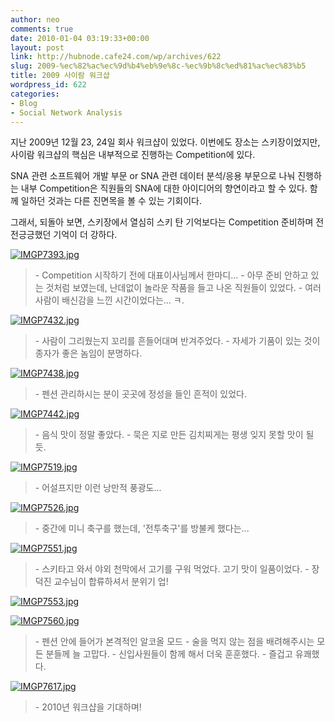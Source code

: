 ```yaml
---
author: neo
comments: true
date: 2010-01-04 03:19:33+00:00
layout: post
link: http://hubnode.cafe24.com/wp/archives/622
slug: 2009-%ec%82%ac%ec%9d%b4%eb%9e%8c-%ec%9b%8c%ed%81%ac%ec%83%b5
title: 2009 사이람 워크샵
wordpress_id: 622
categories:
- Blog
- Social Network Analysis
---
```


지난 2009년 12월 23, 24일 회사 워크샵이 있었다.
이번에도 장소는 스키장이었지만, 사이람 워크샵의 핵심은 내부적으로 진행하는 Competition에 있다.

SNA 관련 소프트웨어 개발 부문 or SNA 관련 데이터 분석/응용 부문으로 나눠 진행하는 내부 Competition은 직원들의 SNA에 대한 아이디어의 향연이라고 할 수 있다. 함께 일하던 것과는 다른 진면목을 볼 수 있는 기회이다.
<!-- more -->

그래서, 되돌아 보면, 스키장에서 열심히 스키 탄 기억보다는 Competition 준비하며 전전긍긍했던 기억이 더 강하다.

[![IMGP7393.jpg](http://lh4.ggpht.com/_F9iY7Q3PUXc/S0FfhLKCp8I/AAAAAAAAA_I/0JbewBmtPos/s288/IMGP7393.jpg)](http://lh4.ggpht.com/_F9iY7Q3PUXc/S0FfhLKCp8I/AAAAAAAAA_I/0JbewBmtPos/IMGP7393.jpg?imgmax=800)



<blockquote>
- Competition 시작하기 전에 대표이사님께서 한마디...
- 아무 준비 안하고 있는 것처럼 보였는데, 난데없이 놀라운 작품을 들고 나온 직원들이 있었다.
- 여러 사람이 배신감을 느낀 시간이었다는... ㅋ.

</blockquote>



[![IMGP7432.jpg](http://lh6.ggpht.com/_F9iY7Q3PUXc/S0FfjAb0yZI/AAAAAAAAA_M/uL_olrhdTYM/s288/IMGP7432.jpg)](http://lh6.ggpht.com/_F9iY7Q3PUXc/S0FfjAb0yZI/AAAAAAAAA_M/uL_olrhdTYM/IMGP7432.jpg?imgmax=800)



<blockquote>
- 사람이 그리웠는지 꼬리를 흔들어대며 반겨주었다.
- 자세가 기품이 있는 것이 종자가 좋은 놈임이 분명하다.
</blockquote>




[![IMGP7438.jpg](http://lh5.ggpht.com/_F9iY7Q3PUXc/S0Ffl4TM14I/AAAAAAAAA_Q/mSdpB-slwuA/s288/IMGP7438.jpg)](http://lh5.ggpht.com/_F9iY7Q3PUXc/S0Ffl4TM14I/AAAAAAAAA_Q/mSdpB-slwuA/IMGP7438.jpg?imgmax=800)



<blockquote>
- 펜션 관리하시는 분이 곳곳에 정성을 들인 흔적이 있었다.
</blockquote>



[![IMGP7442.jpg](http://lh6.ggpht.com/_F9iY7Q3PUXc/S0FfpcT_YkI/AAAAAAAAA_U/THHhNYbvYGM/s288/IMGP7442.jpg)](http://lh6.ggpht.com/_F9iY7Q3PUXc/S0FfpcT_YkI/AAAAAAAAA_U/THHhNYbvYGM/IMGP7442.jpg?imgmax=800)



<blockquote>
- 음식 맛이 정말 좋았다.
- 묵은 지로 만든 김치찌게는 평생 잊지 못할 맛이 될 듯.
</blockquote>




[![IMGP7519.jpg](http://lh4.ggpht.com/_F9iY7Q3PUXc/S0FftFASRWI/AAAAAAAAA_Y/vNMsNoNE_WY/s288/IMGP7519.jpg)](http://lh4.ggpht.com/_F9iY7Q3PUXc/S0FftFASRWI/AAAAAAAAA_Y/vNMsNoNE_WY/IMGP7519.jpg?imgmax=800)



<blockquote>
- 어설프지만 이런 낭만적 풍광도...
</blockquote>



[![IMGP7526.jpg](http://lh6.ggpht.com/_F9iY7Q3PUXc/S0FfvlQqsaI/AAAAAAAAA_c/0cizL37Z90s/s288/IMGP7526.jpg)](http://lh6.ggpht.com/_F9iY7Q3PUXc/S0FfvlQqsaI/AAAAAAAAA_c/0cizL37Z90s/IMGP7526.jpg?imgmax=800)



<blockquote>
- 중간에 미니 축구를 했는데, '전투축구'를 방불케 했다는...
</blockquote>



[![IMGP7551.jpg](http://lh6.ggpht.com/_F9iY7Q3PUXc/S0Ffx3V94wI/AAAAAAAAA_g/FdmOIIg1jQ8/s288/IMGP7551.jpg)](http://lh6.ggpht.com/_F9iY7Q3PUXc/S0Ffx3V94wI/AAAAAAAAA_g/FdmOIIg1jQ8/IMGP7551.jpg?imgmax=800)



<blockquote>
- 스키타고 와서 야외 천막에서 고기를 구워 먹었다. 고기 맛이 일품이었다.
- 장덕진 교수님이 합류하셔서 분위기 업!
</blockquote>




[![IMGP7553.jpg](http://lh4.ggpht.com/_F9iY7Q3PUXc/S0Ff2CzqqBI/AAAAAAAAA_k/lX6R_F4JI14/s288/IMGP7553.jpg)](http://lh4.ggpht.com/_F9iY7Q3PUXc/S0Ff2CzqqBI/AAAAAAAAA_k/lX6R_F4JI14/IMGP7553.jpg?imgmax=800)

[![IMGP7560.jpg](http://lh6.ggpht.com/_F9iY7Q3PUXc/S0Ff5lSqVpI/AAAAAAAAA_o/4_vwCRdJvgU/s288/IMGP7560.jpg)](http://lh6.ggpht.com/_F9iY7Q3PUXc/S0Ff5lSqVpI/AAAAAAAAA_o/4_vwCRdJvgU/IMGP7560.jpg?imgmax=800)



<blockquote>
- 펜션 안에 들어가 본격적인 알코올 모드
- 술을 먹지 않는 점을 배려해주시는 모든 분들께 늘 고맙다.
- 신입사원들이 함께 해서 더욱 훈훈했다.
- 즐겁고 유쾌했다.
</blockquote>




[![IMGP7617.jpg](http://lh5.ggpht.com/_F9iY7Q3PUXc/S0Ff_bm-_eI/AAAAAAAAA_w/Nx0Cz2L56nY/s288/IMGP7617.jpg)](http://lh5.ggpht.com/_F9iY7Q3PUXc/S0Ff_bm-_eI/AAAAAAAAA_w/Nx0Cz2L56nY/IMGP7617.jpg?imgmax=800)



<blockquote>
- 2010년 워크샵을 기대하며!
</blockquote>
